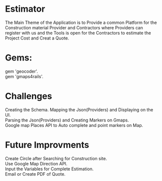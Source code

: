 # Estimator

The Main Theme of the Application is to Provide a common Platform for the Construction material Provider and Contractors where Providers can register with us and the Tools is open for the Contractors to estimate the Project Cost and Creat a Quote.


# Gems: 
gem 'geocoder'.<br />
gem 'gmaps4rails'.<br />

# Challenges
Creating the Schema.
Mapping the Json(Providers) and Displaying on the UI.<br />
Parsing the Json(Providers) and Creating Markers on Gmaps.<br />
Google map Places API to Auto complete and point markers on Map.<br />

# Future Improvments
Create Circle after Searching for Construction site.<br />
Use Google Map Direction API.<br />
Input the Variables for Complete Estimation.<br />
Email or Create PDF of Quote. <br />

